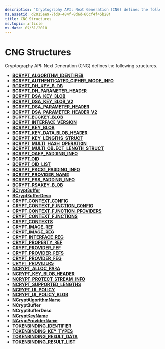 ```yaml
---
description: 'Cryptography API: Next Generation (CNG) defines the following structures.'
ms.assetid: d2015ee9-7bd0-484f-8d6d-66cf4f45b28f
title: CNG Structures
ms.topic: article
ms.date: 05/31/2018
---
```


# CNG Structures

Cryptography API: Next Generation (CNG) defines the following structures.

-   [**BCRYPT\_ALGORITHM\_IDENTIFIER**](/windows/desktop/api/Bcrypt/ns-bcrypt-bcrypt_algorithm_identifier)
-   [**BCRYPT\_AUTHENTICATED\_CIPHER\_MODE\_INFO**](/windows/desktop/api/Bcrypt/ns-bcrypt-bcrypt_authenticated_cipher_mode_info)
-   [**BCRYPT\_DH\_KEY\_BLOB**](/windows/desktop/api/Bcrypt/ns-bcrypt-bcrypt_dh_key_blob)
-   [**BCRYPT\_DH\_PARAMETER\_HEADER**](/windows/desktop/api/Bcrypt/ns-bcrypt-bcrypt_dh_parameter_header)
-   [**BCRYPT\_DSA\_KEY\_BLOB**](/windows/desktop/api/Bcrypt/ns-bcrypt-bcrypt_dsa_key_blob)
-   [**BCRYPT\_DSA\_KEY\_BLOB\_V2**](/windows/desktop/api/Bcrypt/ns-bcrypt-bcrypt_dsa_key_blob_v2)
-   [**BCRYPT\_DSA\_PARAMETER\_HEADER**](/windows/desktop/api/Bcrypt/ns-bcrypt-bcrypt_dsa_parameter_header)
-   [**BCRYPT\_DSA\_PARAMETER\_HEADER\_V2**](/windows/desktop/api/Bcrypt/ns-bcrypt-bcrypt_dsa_parameter_header_v2)
-   [**BCRYPT\_ECCKEY\_BLOB**](/windows/desktop/api/Bcrypt/ns-bcrypt-bcrypt_ecckey_blob)
-   [**BCRYPT\_INTERFACE\_VERSION**](/windows/desktop/api/Bcrypt/ns-bcrypt-bcrypt_interface_version)
-   [**BCRYPT\_KEY\_BLOB**](/windows/desktop/api/Bcrypt/ns-bcrypt-bcrypt_key_blob)
-   [**BCRYPT\_KEY\_DATA\_BLOB\_HEADER**](/windows/desktop/api/Bcrypt/ns-bcrypt-bcrypt_key_data_blob_header)
-   [**BCRYPT\_KEY\_LENGTHS\_STRUCT**](/windows/desktop/api/Bcrypt/ns-bcrypt-bcrypt_key_lengths_struct)
-   [**BCRYPT\_MULTI\_HASH\_OPERATION**](/windows/desktop/api/Bcrypt/ns-bcrypt-bcrypt_multi_hash_operation)
-   [**BCRYPT\_MULTI\_OBJECT\_LENGTH\_STRUCT**](/windows/desktop/api/Bcrypt/ns-bcrypt-bcrypt_multi_object_length_struct)
-   [**BCRYPT\_OAEP\_PADDING\_INFO**](/windows/desktop/api/Bcrypt/ns-bcrypt-bcrypt_oaep_padding_info)
-   [**BCRYPT\_OID**](/windows/desktop/api/Bcrypt/ns-bcrypt-bcrypt_oid)
-   [**BCRYPT\_OID\_LIST**](/windows/desktop/api/Bcrypt/ns-bcrypt-bcrypt_oid_list)
-   [**BCRYPT\_PKCS1\_PADDING\_INFO**](/windows/desktop/api/Bcrypt/ns-bcrypt-bcrypt_pkcs1_padding_info)
-   [**BCRYPT\_PROVIDER\_NAME**](/windows/desktop/api/Bcrypt/ns-bcrypt-bcrypt_provider_name)
-   [**BCRYPT\_PSS\_PADDING\_INFO**](/windows/desktop/api/Bcrypt/ns-bcrypt-bcrypt_pss_padding_info)
-   [**BCRYPT\_RSAKEY\_BLOB**](/windows/desktop/api/Bcrypt/ns-bcrypt-bcrypt_rsakey_blob)
-   [**BCryptBuffer**](/previous-versions/windows/desktop/legacy/aa375368(v=vs.85))
-   [**BCryptBufferDesc**](/previous-versions/windows/desktop/legacy/aa375370(v=vs.85))
-   [**CRYPT\_CONTEXT\_CONFIG**](/windows/desktop/api/Bcrypt/ns-bcrypt-crypt_context_config)
-   [**CRYPT\_CONTEXT\_FUNCTION\_CONFIG**](/windows/desktop/api/Bcrypt/ns-bcrypt-crypt_context_function_config)
-   [**CRYPT\_CONTEXT\_FUNCTION\_PROVIDERS**](/windows/desktop/api/Bcrypt/ns-bcrypt-crypt_context_function_providers)
-   [**CRYPT\_CONTEXT\_FUNCTIONS**](/windows/desktop/api/Bcrypt/ns-bcrypt-crypt_context_functions)
-   [**CRYPT\_CONTEXTS**](/windows/desktop/api/Bcrypt/ns-bcrypt-crypt_contexts)
-   [**CRYPT\_IMAGE\_REF**](/windows/desktop/api/Bcrypt/ns-bcrypt-crypt_image_ref)
-   [**CRYPT\_IMAGE\_REG**](/windows/desktop/api/Bcrypt/ns-bcrypt-crypt_image_reg)
-   [**CRYPT\_INTERFACE\_REG**](/windows/desktop/api/Bcrypt/ns-bcrypt-crypt_interface_reg)
-   [**CRYPT\_PROPERTY\_REF**](/windows/desktop/api/Bcrypt/ns-bcrypt-crypt_property_ref)
-   [**CRYPT\_PROVIDER\_REF**](/windows/desktop/api/Bcrypt/ns-bcrypt-crypt_provider_ref)
-   [**CRYPT\_PROVIDER\_REFS**](/windows/desktop/api/Bcrypt/ns-bcrypt-crypt_provider_refs)
-   [**CRYPT\_PROVIDER\_REG**](/windows/desktop/api/Bcrypt/ns-bcrypt-crypt_provider_reg)
-   [**CRYPT\_PROVIDERS**](/windows/desktop/api/Bcrypt/ns-bcrypt-crypt_providers)
-   [**NCRYPT\_ALLOC\_PARA**](/windows/desktop/api/Ncrypt/ns-ncrypt-ncrypt_alloc_para)
-   [**NCRYPT\_KEY\_BLOB\_HEADER**](/windows/desktop/api/Ncrypt/ns-ncrypt-ncrypt_key_blob_header)
-   [**NCRYPT\_PROTECT\_STREAM\_INFO**](/windows/desktop/api/NCryptprotect/ns-ncryptprotect-ncrypt_protect_stream_info)
-   [**NCRYPT\_SUPPORTED\_LENGTHS**](/windows/desktop/api/Ncrypt/ns-ncrypt-ncrypt_supported_lengths)
-   [**NCRYPT\_UI\_POLICY**](/windows/desktop/api/Ncrypt/ns-ncrypt-ncrypt_ui_policy)
-   [**NCRYPT\_UI\_POLICY\_BLOB**](ncrypt-ui-policy-blob.md)
-   [**NCryptAlgorithmName**](/windows/desktop/api/Ncrypt/ns-ncrypt-ncryptalgorithmname)
-   **NCryptBuffer**
-   **NCryptBufferDesc**
-   [**NCryptKeyName**](/windows/desktop/api/Ncrypt/ns-ncrypt-ncryptkeyname)
-   [**NCryptProviderName**](/windows/desktop/api/Ncrypt/ns-ncrypt-ncryptprovidername)
-   [**TOKENBINDING\_IDENTIFIER**](/windows/desktop/api/tokenbinding/ns-tokenbinding-tokenbinding_identifier)
-   [**TOKENBINDING\_KEY\_TYPES**](/windows/desktop/api/tokenbinding/ns-tokenbinding-tokenbinding_key_types)
-   [**TOKENBINDING\_RESULT\_DATA**](/windows/desktop/api/tokenbinding/ns-tokenbinding-tokenbinding_result_data)
-   [**TOKENBINDING\_RESULT\_LIST**](/windows/desktop/api/tokenbinding/ns-tokenbinding-tokenbinding_result_list)

 

 
